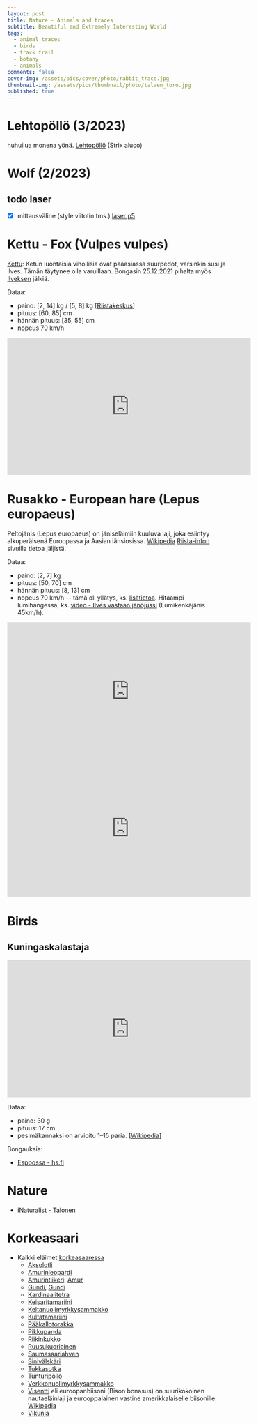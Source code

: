 ```yaml
---
layout: post
title: Nature - Animals and traces
subtitle: Beautiful and Extremely Interesting World
tags:
  - animal traces
  - birds
  - track trail
  - botany
  - animals
comments: false
cover-img: /assets/pics/cover/photo/rabbit_trace.jpg
thumbnail-img: /assets/pics/thumbnail/photo/talven_toro.jpg
published: true
---
```




# Lehtopöllö (3/2023)

huhuilua monena yönä. [Lehtopöllö](https://luontoportti.com/t/2402/lehtopollo) (Strix aluco)

# Wolf (2/2023)

## todo laser

- [x] mittausväline (style viitotin tms.) [laser p5](https://talonendm.github.io/2022-03-19-lasercut/)

# Kettu - Fox (Vulpes vulpes)

[Kettu](https://fi.wikipedia.org/wiki/Kettu): Ketun luontaisia vihollisia ovat pääasiassa suurpedot, varsinkin susi ja ilves. Tämän täytynee olla varuillaan. Bongasin 25.12.2021 pihalta myös [Ilveksen](https://fi.wikipedia.org/wiki/Ilves) jälkiä.

Dataa:

* paino: [2, 14] kg / [5, 8] kg [[Riistakeskus](https://riista.fi/game/kettu/)]
* pituus: [60, 85] cm
* hännän pituus: [35, 55] cm
* nopeus 70 km/h 


<iframe width="560" height="315" src="https://www.youtube.com/embed/SPYvSrWp3GE" title="YouTube video player" frameborder="0" allow="accelerometer; autoplay; clipboard-write; encrypted-media; gyroscope; picture-in-picture" allowfullscreen></iframe>


# Rusakko - European hare (Lepus europaeus)

Peltojänis (Lepus europaeus) on jäniseläimiin kuuluva laji, joka esiintyy alkuperäisenä Euroopassa ja Aasian länsiosissa. [Wikipedia](https://fi.wikipedia.org/wiki/Rusakko) [Riista-infon](https://www.riistainfo.fi/riistaelainten-jaljet-ja-jatokset/janisten-ja-oravan-jaljet-ja-jatokset/rusakon-jaljet-ja-jatokset/) sivuilla tietoa jäljistä.

Dataa:

* paino: [2, 7] kg 
* pituus: [50, 70] cm
* hännän pituus: [8, 13] cm
* nopeus 70 km/h -- tämä oli yllätys, ks. [lisätietoa](https://sirpanluontoblogi.blogspot.com/2016/09/janis-tiella-hyppi-hoppeli-hopp.html). Hitaampi lumihangessa, ks. [video - Ilves vastaan jänöjussi](https://youtu.be/swiSMSWgbKE?t=112) (Lumikenkäjänis 45km/h).


<iframe width="560" height="315" src="https://www.youtube.com/embed/14DlOrQTZes" title="YouTube video player" frameborder="0" allow="accelerometer; autoplay; clipboard-write; encrypted-media; gyroscope; picture-in-picture" allowfullscreen></iframe>

<iframe width="560" height="315" src="https://www.youtube.com/embed/DRFJcHN5sNg" title="YouTube video player" frameborder="0" allow="accelerometer; autoplay; clipboard-write; encrypted-media; gyroscope; picture-in-picture" allowfullscreen></iframe>


# Birds

## Kuningaskalastaja


<iframe width="560" height="315" src="https://www.youtube.com/embed/Bx9n4cWpUiQ" title="YouTube video player" frameborder="0" allow="accelerometer; autoplay; clipboard-write; encrypted-media; gyroscope; picture-in-picture" allowfullscreen></iframe>

Dataa:

* paino: 30 g
* pituus: 17 cm
* pesimäkannaksi on arvioitu 1–15 paria. [[Wikipedia](https://fi.wikipedia.org/wiki/Kuningaskalastaja)]

Bongauksia:

- [Espoossa - hs.fi](https://www.hs.fi/kaupunki/espoo/art-2000008561870.html?utm_medium=alsoreadthese&utm_campaign=hs_tf&utm_source=www.is.fi)

# Nature

- [iNaturalist - Talonen](https://inaturalist.laji.fi/observations?place_id=any&user_id=talonenluonto&verifiable=any)


# Korkeasaari

- Kaikki eläimet [korkeasaaressa](https://www.korkeasaari.fi/elaimet/)
  - [Aksolotli](https://www.korkeasaari.fi/elain/aksolotli/#d0df791c)
  - [Amurinleopardi](https://www.korkeasaari.fi/elain/amurinleopardi/#d0df791c)
  - [Amurintiikeri](https://www.korkeasaari.fi/elain/amurintiikeri/#d0df791c): [Amur](https://www.korkeasaari.fi/korkeasaareen-syntyi-kolme-amurintiikerin-pentua/)
  - [Gundi](https://www.korkeasaari.fi/elain/gundi/#d0df791c), [Gundi](https://fi.wikipedia.org/wiki/Gundi)
  - [Kardinaalitetra](https://www.korkeasaari.fi/elain/kardinaalitetra/#d0df791c)
  - [Keisaritamariini](https://www.korkeasaari.fi/elain/keisaritamariini/#d0df791c)
  - [Keltanuolimyrkkysammakko](https://www.korkeasaari.fi/elain/keltanuolimyrkkysammakko/#d0df791c)
  - [Kultatamariini](https://www.korkeasaari.fi/elain/kultatamariini/#d0df791c)
  - [Pääkallotorakka](https://www.korkeasaari.fi/elain/paakallotorakka/#d0df791c)
  - [Pikkupanda](https://www.korkeasaari.fi/elain/pikkupanda/#d0df791c)
  - [Riikinkukko](https://www.korkeasaari.fi/elain/riikinkukko/#d0df791c)
  - [Ruusukuoriainen](https://www.korkeasaari.fi/elain/ruusukuoriainen/#d0df791c)
  - [Saumasaariahven](https://www.korkeasaari.fi/elain/saumasaariahven/#d0df791c)
  - [Sinivälskäri](https://www.korkeasaari.fi/elain/sinivalskari/#d0df791c)
  - [Tukkasotka](https://www.korkeasaari.fi/elain/tukkasotka/#d0df791c)
  - [Tunturipöllö](https://www.korkeasaari.fi/elain/tunturipollo/#d0df791c)
  - [Verkkonuolimyrkkysammakko](https://www.korkeasaari.fi/elain/verkkonuolimyrkkysammakko/#d0df791c)
  - [Visentti](https://www.korkeasaari.fi/elain/visentti/#d0df791c) eli euroopanbiisoni (Bison bonasus) on suurikokoinen nautaeläinlaji ja eurooppalainen vastine amerikkalaiselle biisonille. [Wikipedia](https://fi.wikipedia.org/wiki/Visentti)
  - [Vikunja](https://fi.wikipedia.org/wiki/Vikunja)
  
